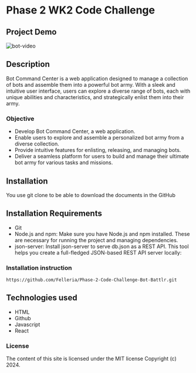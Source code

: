 # Phase 2 WK2 Code Challenge


## Project Demo
![bot-video](https://github.com/Felleria/Phase-2-Code-Challenge-Bot-Battlr/assets/111077743/b099d681-456f-40b4-8669-a0c801282578)

## Description
Bot Command Center is a web application designed to manage a collection of bots and assemble them into a powerful bot army. With a sleek and intuitive user interface, users can explore a diverse range of bots, each with unique abilities and characteristics, and strategically enlist them into their army.

### Objective
- Develop Bot Command Center, a web application.
- Enable users to explore and assemble a personalized bot army from a diverse collection.
- Provide intuitive features for enlisting, releasing, and managing bots.
- Deliver a seamless platform for users to build and manage their ultimate bot army for various tasks and missions.

## Installation
You use git clone to be able to download the documents in the GitHub

## Installation Requirements
- Git
- Node.js and npm: Make sure you have Node.js and npm installed. These are necessary for running the project and managing dependencies.
- json-server: Install json-server to serve db.json as a REST API. This tool helps you create a full-fledged JSON-based REST API server locally:

### Installation instruction
```
https://github.com/Felleria/Phase-2-Code-Challenge-Bot-Battlr.git
```

## Technologies used
- HTML
- Github
- Javascript
- React


### License
The content of this site is licensed under the MIT license
Copyright (c) 2024.